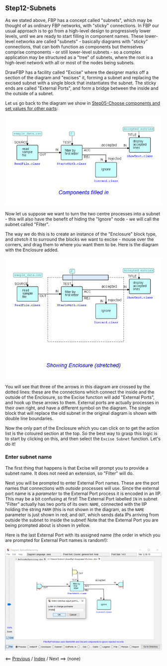 
<link rel="stylesheet" type="text/css" href="../style.css">

## Step12-Subnets

As we stated above, FBP has a concept called "subnets", which may be thought of as ordinary FBP networks, with "sticky" connections.  In FBP our usual approach is to go from a high-level design to progressively lower levels, until we are ready to start filling in component names. These lower-level networks are called "subnets" - basically diagrams with "sticky" connections, that can both function as components but themselves comprise components - or still lower-level subnets - so a complex application may be structured as a "tree" of subnets, where the root is a high-level network with all or most of the nodes being subnets.

DrawFBP has a facility called "Excise" where the designer marks off a section of the diagram and "excises" it, forming a subnet and replacing the excised subnet with a single block that instantiates the subnet. The sticky ends are called "External Ports", and form a bridge between the inside and the outside of a subnet.

Let us go back to the diagram we show in <a href="../Step05/">Step05-Choose components and set values for other parts</a>:

![Diagram with components and IIPs filled in](../Step05/Step05.png)

Now let us suppose we want to turn the two centre processes into a subnet - this will also have the benefit of hiding the "Ignore" node - we will call the subnet called "Filter".  

The way we do this is to create an instance of the "Enclosure" block type, and *stretch* it to surround the blocks we want to excise - mouse over the corners, and drag them to where you want them to be.  Here is the diagram with the Enclosure added.

![Diagram with "stretched" Enclosure](Step12.png)

You will see that three of the arrows in this diagram are crossed by the dotted lines:  these are the connections which connect the inside and the outside of the Enclosure, so the Excise function will add "External Ports", and hook up these arrows to them.  External ports are actually processes in their own right, and have a different symbol on the diagram.  The single block that will replace the old subnet in the original diagram is shown with double line boundaries.  

Now the only part of the Enclosure which you can click on to get the action list is the coloured section at the top.  So the best way to grasp this logic is to start by clicking on this, and then select the `Excise Subnet` function.   Let's do it!

### Enter subnet name

The first thing that happens is that Excise will prompt you to provide a subnet name.  It does not need an extension, so "Filter" will do.

Next you will be prompted to enter External Port names. These are the port names that connections with *outside* processes will use. Since the external port name is a *parameter* to the External Port process it is encoded in an IIP.  This may be a bit confusing at first!  The External Port labelled `IN` in subnet "Filter" actually has two ports of its own: `NAME`, connected with the IIP holding the string `PARM` (this is not shown in the diagram, as the `NAME` parameter is just shown in red;  and `OUT`, which sends data IPs arriving from outside the subnet to inside the subnet!  Note that the External Port you are being prompted about is shown in yellow.

Here is the last External Port with its assigned name (the order in which you are prompted for External Port names is random!):

![Entering External Port names](Step12-1.png)



<span class=middle> &lt;== <a href="../Step11/">  Previous</a> / <a href="https://github.com/jpaulm/fbp-tutorial-filter-file/"> Index</a> /  Next ==&gt; (none)</span>
